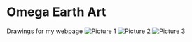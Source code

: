 # Omega Earth Art
Drawings for my webpage
![Picture 1](https://github.com/dngdial/dngdial.github.io/blob/main/Creation%20Engine%20JPG.jpeg)
![Picture 2](https://github.com/dngdial/dngdial.github.io/blob/main/Toad%20Pirates%20JPEG.jpg)
![Picture 3](https://github.com/dngdial/dngdial.github.io/blob/main/Wind%20Temple%20of%20the%20Bird-Men%20JPEG.jpg)
